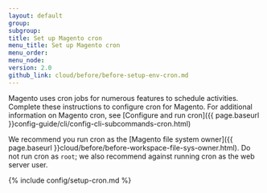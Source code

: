```yaml
---
layout: default
group:
subgroup:
title: Set up Magento cron
menu_title: Set up Magento cron
menu_order:
menu_node:
version: 2.0
github_link: cloud/before/before-setup-env-cron.md
---
```



Magento uses cron jobs for numerous features to schedule activities. Complete these instructions to configure cron for Magento. For additional information on Magento cron, see [Configure and run cron]({{ page.baseurl }}config-guide/cli/config-cli-subcommands-cron.html)

We recommend you run cron as the [Magento file system owner]({{ page.baseurl }}cloud/before/before-workspace-file-sys-owner.html). Do not run cron as `root`; we also recommend against running cron as the web server user.

{% include config/setup-cron.md %}
